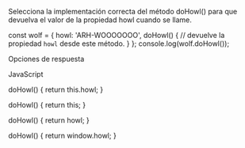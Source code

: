 Selecciona la implementación correcta del método doHowl() para que devuelva el valor de la propiedad howl cuando se llame.

const wolf = {
  howl: 'ARH-WOOOOOOO',
  doHowl() {
    // devuelve la propiedad `howl` desde este método.
  }
};
console.log(wolf.doHowl());

Opciones de respuesta

JavaScript

doHowl() {
  return this.howl;
}

doHowl() {
  return this;
}

doHowl() {
  return howl;
}

doHowl() {
  return window.howl;
}
